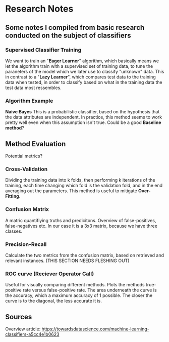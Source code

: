 # Research Notes
## Some notes I compiled from basic research conducted on the subject of classifiers

### Supervised Classifier Training
We want to train an "**Eager Learner**" algorithm, which basically means we let the algorithm train with a supervised set of training data, to tune the paraneters of the model which we later use to classify "unknown" data.
This in contrast to a "**Lazy Learner**", which compares test data to the training data when tested, in order to classify based on what in the training data the test data most ressembles.

### Algorithm Example
**Naive Bayes**
This is a probabilistic classifier, based on the hypothesis that the data attributes are independent. 
In practice, this method seems to work pretty well even when this assumption isn't true. 
Could be a good **Baseline method**?

## Method Evaluation
Potential metrics?

### Cross-Validation
Dividing the training data into k folds, then performing k iterations of the training, each time changing which fold is the validation fold, and in the end averaging out the parameters.
This method is useful to mitigate **Over-Fitting**.

### Confusion Matrix
A matric quantifiying truths and predicitons. Overview of false-positives, false-negatives etc. In our case it is a 3x3 matrix, because we have three classes.

### Precision-Recall
Calculate the two metrics from the confusion matrix, based on retrieved and relevant instances. (THIS SECTION NEEDS FLESHING OUT)

### ROC curve (Reciever Operator Call)
Useful for visually comparing different methods. Plots the methods true-positive rate versus false-positive rate. The area underneath the curve is the accuracy, which a maximum accuracy of 1 possible. The closer the curve is to the diagonal, the less accurate it is.


## Sources
Overview article: https://towardsdatascience.com/machine-learning-classifiers-a5cc4e1b0623
